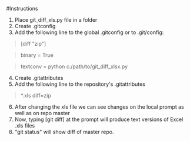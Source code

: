 #Instructions

1. Place git_diff_xls.py file in a folder
2. Create .gitconfig
3. Add the following line to the global .gitconfig or to .git/config:

> [diff "zip"]

> binary = True

> textconv = python c:/path/to/git_diff_xlsx.py

4. Create .gitattributes
5. Add the following line to the repository's .gitattributes

> *.xls diff=zip

6. After changing the xls file we can see changes on the local prompt as well as on repo master
7. Now, typing [git diff] at the prompt will produce text versions of Excel .xls files
8. "git status" will show diff of master repo.
